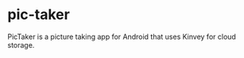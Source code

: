 pic-taker
=========

PicTaker is a picture taking app for Android that uses Kinvey for cloud storage.
